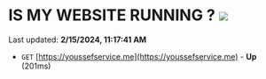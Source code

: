 # IS MY WEBSITE RUNNING ? [![](https://img.shields.io/static/v1?label=Sponsor&message=%E2%9D%A4&logo=GitHub&color=%23fe8e86)](https://github.com/sponsors/<username>)

Last updated: **2/15/2024, 11:17:41 AM**

- `GET` [https://youssefservice.me](https://youssefservice.me) - **Up** (201ms)

